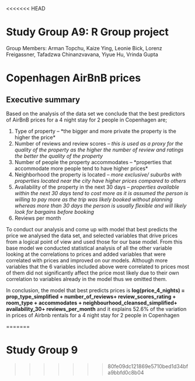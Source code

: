 <<<<<<< HEAD
# Study Group A9: R Group project

Group Members: Arman Topchu, Kaize Ying, Leonie Bick, Lorenz Freigassner, Tafadzwa Chinanzvavana, Yiyue Hu, Vrinda Gupta

# Copenhagen AirBnB prices

## Executive summary

Based on the analysis of the data set we conclude that the best predictors of AirBnB prices for a 4 night stay for 2 people in Copenhagen are;

1.  Type of property – \*the bigger and more private the property is the higher the price\*
2.  Number of reviews and review scores – *this is used as a proxy for the quality of the property as the higher the number of review and ratings the better the quality of the property*
3.  Number of people the property accommodates – \*properties that accommodate more people tend to have higher prices\*
4.  Neighborhood the property is located – *more exclusive/ suburbs with properties located near the city have higher prices compared to others*
5.  Availability of the property in the next 30 days – *properties available within the next 30 days tend to cost more as it is assumed the person is willing to pay more as the trip was likely booked without planning whereas more than 30 days the person is usually flexible and will likely look for bargains before booking*
6.  Reviews per month

To conduct our analysis and come up with model that best predicts the price we analysed the data set, and selected variables that drive prices from a logical point of view and used those for our base model. From this base model we conducted statistical analysis of all the other variable looking at the correlations to prices and added variables that were correlated with prices and improved on our models. Although more variables that the 6 variables included above were correlated to prices most of them did not significantly affect the price most likely due to their own correlation to variables already in the model thus we omitted them.

In conclusion, the model that best predicts prices is  **log(price_4\_nights) = prop_type_simplified + number_of_reviews+ review_scores_rating + room_type + accommodates + neighbourhood_cleansed_simplified+ availability_30+ reviews_per_month** and it explains 52.6% of the variation in prices of Airbnb rentals for a 4 night stay for 2 people in Copenhagen

=======
# Study Group 9
>>>>>>> 80fe09dc121869e5710bed1d34bfa9bbfd0c8b04

